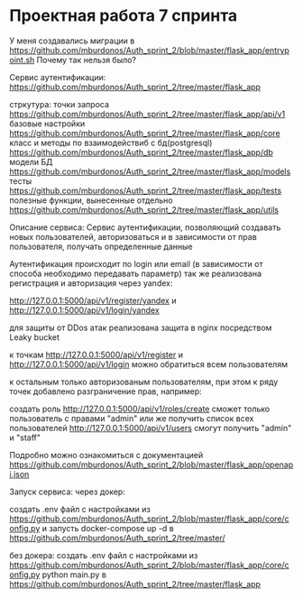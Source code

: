 # Проектная работа 7 спринта

У меня создавались миграции в https://github.com/mburdonos/Auth_sprint_2/blob/master/flask_app/entrypoint.sh
Почему так нельзя было?

Сервис аутентификации: https://github.com/mburdonos/Auth_sprint_2/tree/master/flask_app

стркутура: точки запроса https://github.com/mburdonos/Auth_sprint_2/tree/master/flask_app/api/v1 базовые настройки https://github.com/mburdonos/Auth_sprint_2/tree/master/flask_app/core класс и методы по взаимодействиб с бд(postgresql) https://github.com/mburdonos/Auth_sprint_2/tree/master/flask_app/db модели БД https://github.com/mburdonos/Auth_sprint_2/tree/master/flask_app/models тесты https://github.com/mburdonos/Auth_sprint_2/tree/master/flask_app/tests полезные функции, вынесенные отдельно https://github.com/mburdonos/Auth_sprint_2/tree/master/flask_app/utils

Описание сервиса: Сервис аутентификации, позволяющий создавать новых пользователей, авторизоваться и в зависимости от прав пользователя, получать определенные данные

Аутентификация происходит по login или email (в зависимости от способа необходимо передавать параметр)
так же реализована регистрация и авторизация через yandex:

http://127.0.0.1:5000/api/v1/register/yandex и http://127.0.0.1:5000/api/v1/login/yandex

для защиты от DDos атак реализована защита в nginx посредством Leaky bucket

к точкам http://127.0.0.1:5000/api/v1/register и http://127.0.0.1:5000/api/v1/login можно обратиться всем пользователям

к остальным только авторизованым пользователям, при этом к ряду точек добавлено разграничение прав, например:

создать роль http://127.0.0.1:5000/api/v1/roles/create сможет только пользователь с правами "admin" или же получить список всех пользователей http://127.0.0.1:5000/api/v1/users смогут получить "admin" и "staff"

Подробно можно ознакомиться с документацией https://github.com/mburdonos/Auth_sprint_2/blob/master/flask_app/openapi.json

Запуск сервиса: через докер:

создать .env файл с настройками из https://github.com/mburdonos/Auth_sprint_2/blob/master/flask_app/core/config.py и запусть docker-compose up -d в https://github.com/mburdonos/Auth_sprint_2/tree/master/

без докера: создать .env файл с настройками из https://github.com/mburdonos/Auth_sprint_2/blob/master/flask_app/core/config.py python main.py в https://github.com/mburdonos/Auth_sprint_2/tree/master/flask_app
